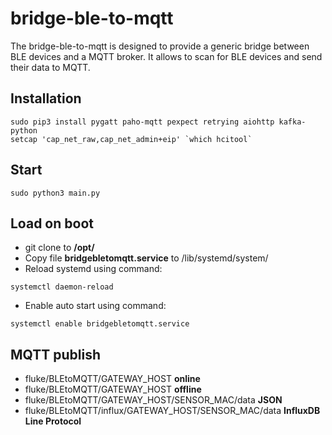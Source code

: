 # bridge-ble-to-mqtt

The bridge-ble-to-mqtt is designed to provide a generic bridge between BLE devices and a MQTT broker. It allows to scan for BLE devices and send their data to MQTT.

## Installation
```
sudo pip3 install pygatt paho-mqtt pexpect retrying aiohttp kafka-python
setcap 'cap_net_raw,cap_net_admin+eip' `which hcitool`
```

## Start
```
sudo python3 main.py
```

## Load on boot
- git clone to **/opt/**
- Copy file **bridgebletomqtt.service** to /lib/systemd/system/ 
- Reload systemd using command:
```
systemctl daemon-reload 
```
- Enable auto start using command:
```
systemctl enable bridgebletomqtt.service
``` 

## MQTT publish
- fluke/BLEtoMQTT/GATEWAY_HOST **online**
- fluke/BLEtoMQTT/GATEWAY_HOST **offline**
- fluke/BLEtoMQTT/GATEWAY_HOST/SENSOR_MAC/data **JSON**
- fluke/BLEtoMQTT/influx/GATEWAY_HOST/SENSOR_MAC/data **InfluxDB Line Protocol**
